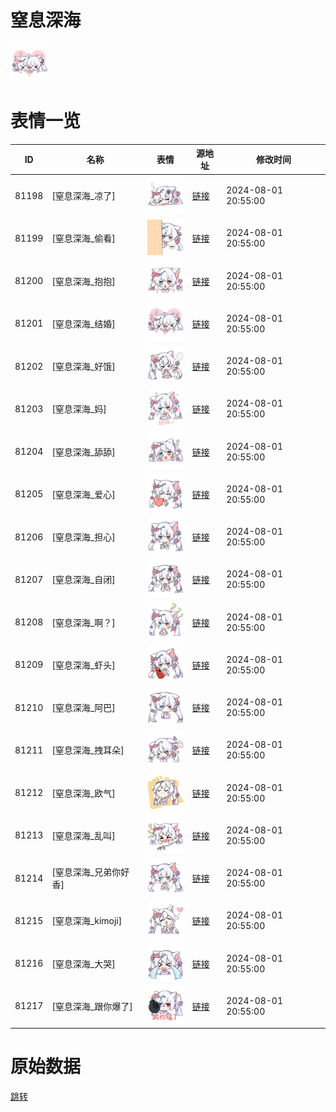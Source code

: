 # 窒息深海

<img src="./cover.png" height="60" alt="cover" />

# 表情一览

|ID|名称|表情|源地址|修改时间|
|----|----|----|----|----|
|81198|[窒息深海_凉了]|<img src="./pic/081198_%5B窒息深海_凉了%5D.png" height="60" alt="凉了"/>|[链接](https://i0.hdslb.com/bfs/garb/99fb981a5f66a23f6c4f401460c12a58a687840f.png)|2024-08-01 20:55:00|
|81199|[窒息深海_偷看]|<img src="./pic/081199_%5B窒息深海_偷看%5D.png" height="60" alt="偷看"/>|[链接](https://i0.hdslb.com/bfs/garb/621d442c9bf1e2b56e09f5c45ef78f7441a32998.png)|2024-08-01 20:55:00|
|81200|[窒息深海_抱抱]|<img src="./pic/081200_%5B窒息深海_抱抱%5D.png" height="60" alt="抱抱"/>|[链接](https://i0.hdslb.com/bfs/garb/581ccda198cf590e67bd7713da1383f8439928b4.png)|2024-08-01 20:55:00|
|81201|[窒息深海_结婚]|<img src="./pic/081201_%5B窒息深海_结婚%5D.png" height="60" alt="结婚"/>|[链接](https://i0.hdslb.com/bfs/garb/3d564a4687b4f232e47108f0b441261a4ed0733b.png)|2024-08-01 20:55:00|
|81202|[窒息深海_好饿]|<img src="./pic/081202_%5B窒息深海_好饿%5D.png" height="60" alt="好饿"/>|[链接](https://i0.hdslb.com/bfs/garb/b3577f0a80fbbb991470c8863969a5606f09b613.png)|2024-08-01 20:55:00|
|81203|[窒息深海_妈]|<img src="./pic/081203_%5B窒息深海_妈%5D.png" height="60" alt="妈"/>|[链接](https://i0.hdslb.com/bfs/garb/b09e6ca4bfcfc457a796cb2a1371c1315050b246.png)|2024-08-01 20:55:00|
|81204|[窒息深海_舔舔]|<img src="./pic/081204_%5B窒息深海_舔舔%5D.png" height="60" alt="舔舔"/>|[链接](https://i0.hdslb.com/bfs/garb/d6f1f21994e9de672b71736ff1559b83e543394a.png)|2024-08-01 20:55:00|
|81205|[窒息深海_爱心]|<img src="./pic/081205_%5B窒息深海_爱心%5D.png" height="60" alt="爱心"/>|[链接](https://i0.hdslb.com/bfs/garb/9f28886ee4c620b6a1c295fce95f030360af31c7.png)|2024-08-01 20:55:00|
|81206|[窒息深海_担心]|<img src="./pic/081206_%5B窒息深海_担心%5D.png" height="60" alt="担心"/>|[链接](https://i0.hdslb.com/bfs/garb/40f672f4bbf1d56296644e2873e891dcf6673380.png)|2024-08-01 20:55:00|
|81207|[窒息深海_自闭]|<img src="./pic/081207_%5B窒息深海_自闭%5D.png" height="60" alt="自闭"/>|[链接](https://i0.hdslb.com/bfs/garb/a9200643fe4090e2a2f5dc54d9095e7f65e127dc.png)|2024-08-01 20:55:00|
|81208|[窒息深海_啊？]|<img src="./pic/081208_%5B窒息深海_啊？%5D.png" height="60" alt="啊？"/>|[链接](https://i0.hdslb.com/bfs/garb/6c2fb234d58377509e2efcb01db6bbec52e046ad.png)|2024-08-01 20:55:00|
|81209|[窒息深海_虾头]|<img src="./pic/081209_%5B窒息深海_虾头%5D.png" height="60" alt="虾头"/>|[链接](https://i0.hdslb.com/bfs/garb/c7b3fe7db82383b45b6849e34138d810d6e3a2b6.png)|2024-08-01 20:55:00|
|81210|[窒息深海_阿巴]|<img src="./pic/081210_%5B窒息深海_阿巴%5D.png" height="60" alt="阿巴"/>|[链接](https://i0.hdslb.com/bfs/garb/c7c3f5bed4a40e88a805b309bd2d17c416af96c9.png)|2024-08-01 20:55:00|
|81211|[窒息深海_拽耳朵]|<img src="./pic/081211_%5B窒息深海_拽耳朵%5D.png" height="60" alt="拽耳朵"/>|[链接](https://i0.hdslb.com/bfs/garb/2196751bd623e837c44b4b626a9a7760446a6317.png)|2024-08-01 20:55:00|
|81212|[窒息深海_欧气]|<img src="./pic/081212_%5B窒息深海_欧气%5D.png" height="60" alt="欧气"/>|[链接](https://i0.hdslb.com/bfs/garb/cb8a4f79a4d6cea97e0ef459c603e9c1f5658dec.png)|2024-08-01 20:55:00|
|81213|[窒息深海_乱叫]|<img src="./pic/081213_%5B窒息深海_乱叫%5D.png" height="60" alt="乱叫"/>|[链接](https://i0.hdslb.com/bfs/garb/9e2eb77d8e68cb230030ea83c93e47d1b70ec7bd.png)|2024-08-01 20:55:00|
|81214|[窒息深海_兄弟你好香]|<img src="./pic/081214_%5B窒息深海_兄弟你好香%5D.png" height="60" alt="兄弟你好香"/>|[链接](https://i0.hdslb.com/bfs/garb/b1cfd5864c10188a384b90fd22d1801b7f2bd4fd.png)|2024-08-01 20:55:00|
|81215|[窒息深海_kimoji]|<img src="./pic/081215_%5B窒息深海_kimoji%5D.png" height="60" alt="kimoji"/>|[链接](https://i0.hdslb.com/bfs/garb/6a61d7944e209f1bf182cf87b7584bc549cdeb40.png)|2024-08-01 20:55:00|
|81216|[窒息深海_大哭]|<img src="./pic/081216_%5B窒息深海_大哭%5D.png" height="60" alt="大哭"/>|[链接](https://i0.hdslb.com/bfs/garb/a17716ac0a8143ca7e08ec103d9bc5c016dd4f4e.png)|2024-08-01 20:55:00|
|81217|[窒息深海_跟你爆了]|<img src="./pic/081217_%5B窒息深海_跟你爆了%5D.png" height="60" alt="跟你爆了"/>|[链接](https://i0.hdslb.com/bfs/garb/7a1c8224b8f51757f203b1b3b77ed947e7c2755a.png)|2024-08-01 20:55:00|

# 原始数据

[跳转](./raw.json)

